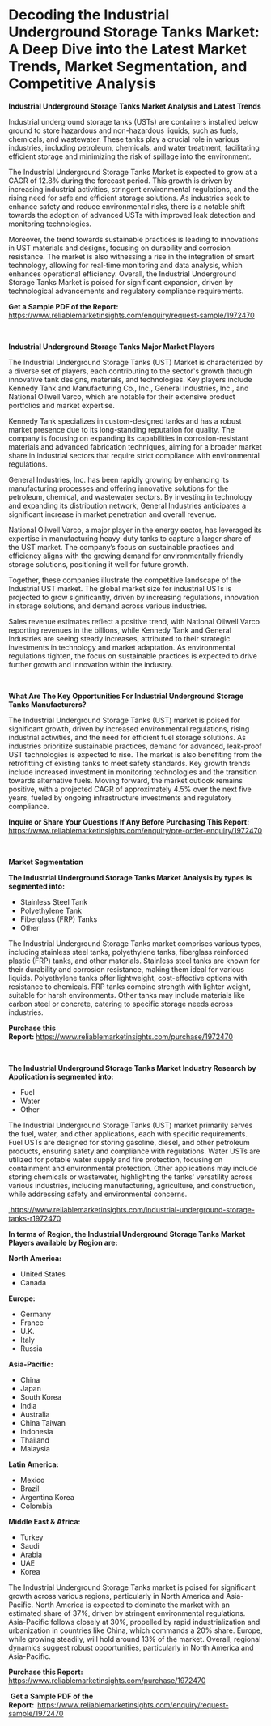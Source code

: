 <p><h1>Decoding the Industrial Underground Storage Tanks Market: A Deep Dive into the Latest Market Trends, Market Segmentation, and Competitive Analysis</h1></p><p><strong>Industrial Underground Storage Tanks Market Analysis and Latest Trends</strong></p>
<p><p>Industrial underground storage tanks (USTs) are containers installed below ground to store hazardous and non-hazardous liquids, such as fuels, chemicals, and wastewater. These tanks play a crucial role in various industries, including petroleum, chemicals, and water treatment, facilitating efficient storage and minimizing the risk of spillage into the environment.</p><p>The Industrial Underground Storage Tanks Market is expected to grow at a CAGR of 12.8% during the forecast period. This growth is driven by increasing industrial activities, stringent environmental regulations, and the rising need for safe and efficient storage solutions. As industries seek to enhance safety and reduce environmental risks, there is a notable shift towards the adoption of advanced USTs with improved leak detection and monitoring technologies.</p><p>Moreover, the trend towards sustainable practices is leading to innovations in UST materials and designs, focusing on durability and corrosion resistance. The market is also witnessing a rise in the integration of smart technology, allowing for real-time monitoring and data analysis, which enhances operational efficiency. Overall, the Industrial Underground Storage Tanks Market is poised for significant expansion, driven by technological advancements and regulatory compliance requirements.</p></p>
<p><strong>Get a Sample PDF of the Report:&nbsp;</strong> <a href="https://www.reliablemarketinsights.com/enquiry/request-sample/1972470?utm_campaign=3121&utm_medium=2&utm_source=Github&utm_content=ia&utm_term=12042025&utm_id=industrial-underground-storage-tanks">https://www.reliablemarketinsights.com/enquiry/request-sample/1972470</a></p>
<p>&nbsp;</p>
<p><strong>Industrial Underground Storage Tanks Major Market Players</strong></p>
<p><p>The Industrial Underground Storage Tanks (UST) Market is characterized by a diverse set of players, each contributing to the sector's growth through innovative tank designs, materials, and technologies. Key players include Kennedy Tank and Manufacturing Co., Inc., General Industries, Inc., and National Oilwell Varco, which are notable for their extensive product portfolios and market expertise.</p><p>Kennedy Tank specializes in custom-designed tanks and has a robust market presence due to its long-standing reputation for quality. The company is focusing on expanding its capabilities in corrosion-resistant materials and advanced fabrication techniques, aiming for a broader market share in industrial sectors that require strict compliance with environmental regulations.</p><p>General Industries, Inc. has been rapidly growing by enhancing its manufacturing processes and offering innovative solutions for the petroleum, chemical, and wastewater sectors. By investing in technology and expanding its distribution network, General Industries anticipates a significant increase in market penetration and overall revenue.</p><p>National Oilwell Varco, a major player in the energy sector, has leveraged its expertise in manufacturing heavy-duty tanks to capture a larger share of the UST market. The company’s focus on sustainable practices and efficiency aligns with the growing demand for environmentally friendly storage solutions, positioning it well for future growth.</p><p>Together, these companies illustrate the competitive landscape of the Industrial UST market. The global market size for industrial USTs is projected to grow significantly, driven by increasing regulations, innovation in storage solutions, and demand across various industries. </p><p>Sales revenue estimates reflect a positive trend, with National Oilwell Varco reporting revenues in the billions, while Kennedy Tank and General Industries are seeing steady increases, attributed to their strategic investments in technology and market adaptation. As environmental regulations tighten, the focus on sustainable practices is expected to drive further growth and innovation within the industry.</p></p>
<p>&nbsp;</p>
<p><strong>What Are The Key Opportunities For Industrial Underground Storage Tanks Manufacturers?</strong></p>
<p><p>The Industrial Underground Storage Tanks (UST) market is poised for significant growth, driven by increased environmental regulations, rising industrial activities, and the need for efficient fuel storage solutions. As industries prioritize sustainable practices, demand for advanced, leak-proof UST technologies is expected to rise. The market is also benefiting from the retrofitting of existing tanks to meet safety standards. Key growth trends include increased investment in monitoring technologies and the transition towards alternative fuels. Moving forward, the market outlook remains positive, with a projected CAGR of approximately 4.5% over the next five years, fueled by ongoing infrastructure investments and regulatory compliance.</p></p>
<p><strong>Inquire or Share Your Questions If Any Before Purchasing This Report:</strong> <a href="https://www.reliablemarketinsights.com/enquiry/pre-order-enquiry/1972470?utm_campaign=3121&utm_medium=2&utm_source=Github&utm_content=ia&utm_term=12042025&utm_id=industrial-underground-storage-tanks">https://www.reliablemarketinsights.com/enquiry/pre-order-enquiry/1972470</a></p>
<p>&nbsp;</p>
<p><strong>Market Segmentation</strong></p>
<p><strong>The Industrial Underground Storage Tanks Market Analysis by types is segmented into:</strong></p>
<p><ul><li>Stainless Steel Tank</li><li>Polyethylene Tank</li><li>Fiberglass (FRP) Tanks</li><li>Other</li></ul></p>
<p><p>The Industrial Underground Storage Tanks market comprises various types, including stainless steel tanks, polyethylene tanks, fiberglass reinforced plastic (FRP) tanks, and other materials. Stainless steel tanks are known for their durability and corrosion resistance, making them ideal for various liquids. Polyethylene tanks offer lightweight, cost-effective options with resistance to chemicals. FRP tanks combine strength with lighter weight, suitable for harsh environments. Other tanks may include materials like carbon steel or concrete, catering to specific storage needs across industries.</p></p>
<p><strong>Purchase this Report:&nbsp;</strong><a href="https://www.reliablemarketinsights.com/purchase/1972470?utm_campaign=3121&utm_medium=2&utm_source=Github&utm_content=ia&utm_term=12042025&utm_id=industrial-underground-storage-tanks">https://www.reliablemarketinsights.com/purchase/1972470</a></p>
<p>&nbsp;</p>
<p><strong>The Industrial Underground Storage Tanks Market Industry Research by Application is segmented into:</strong></p>
<p><ul><li>Fuel</li><li>Water</li><li>Other</li></ul></p>
<p><p>The Industrial Underground Storage Tanks (UST) market primarily serves the fuel, water, and other applications, each with specific requirements. Fuel USTs are designed for storing gasoline, diesel, and other petroleum products, ensuring safety and compliance with regulations. Water USTs are utilized for potable water supply and fire protection, focusing on containment and environmental protection. Other applications may include storing chemicals or wastewater, highlighting the tanks' versatility across various industries, including manufacturing, agriculture, and construction, while addressing safety and environmental concerns.</p></p>
<p><a href="https://www.reliablemarketinsights.com/industrial-underground-storage-tanks-r1972470?utm_campaign=3121&utm_medium=2&utm_source=Github&utm_content=ia&utm_term=12042025&utm_id=industrial-underground-storage-tanks">&nbsp;https://www.reliablemarketinsights.com/industrial-underground-storage-tanks-r1972470</a></p>
<p><strong>In terms of Region, the Industrial Underground Storage Tanks Market Players available by Region are:</strong></p>
<p>
    <p> <strong> North America: </strong>
        <ul>
            <li>United States</li>
            <li>Canada</li>
        </ul>
        </p> 
    <p> <strong> Europe: </strong>
        <ul>
            <li>Germany</li>
            <li>France</li>
            <li>U.K.</li>
            <li>Italy</li>
            <li>Russia</li>
        </ul>
        </p> 
    <p> <strong> Asia-Pacific: </strong>
        <ul>
            <li>China</li>
            <li>Japan</li>
            <li>South Korea</li>
            <li>India</li>
            <li>Australia</li>
            <li>China Taiwan</li>
            <li>Indonesia</li>
            <li>Thailand</li>
            <li>Malaysia</li>
        </ul>
        </p> 
    <p> <strong> Latin America: </strong>
        <ul>
            <li>Mexico</li>
            <li>Brazil</li>
            <li>Argentina Korea</li>
            <li>Colombia</li>
        </ul>
        </p> 
    <p> <strong> Middle East & Africa: </strong>
        <ul>
            <li>Turkey</li>
            <li>Saudi</li>
            <li>Arabia</li>
            <li>UAE</li>
            <li>Korea</li>
        </ul>
    </p>
    </p>
<p><p>The Industrial Underground Storage Tanks market is poised for significant growth across various regions, particularly in North America and Asia-Pacific. North America is expected to dominate the market with an estimated share of 37%, driven by stringent environmental regulations. Asia-Pacific follows closely at 30%, propelled by rapid industrialization and urbanization in countries like China, which commands a 20% share. Europe, while growing steadily, will hold around 13% of the market. Overall, regional dynamics suggest robust opportunities, particularly in North America and Asia-Pacific.</p></p>
<p><strong>Purchase this Report: </strong><a href="https://www.reliablemarketinsights.com/purchase/1972470?utm_campaign=3121&utm_medium=2&utm_source=Github&utm_content=ia&utm_term=12042025&utm_id=industrial-underground-storage-tanks">https://www.reliablemarketinsights.com/purchase/1972470</a></p>
<p>&nbsp;<strong>Get a Sample PDF of the Report:&nbsp;&nbsp;</strong><a href="https://www.reliablemarketinsights.com/enquiry/request-sample/1972470?utm_campaign=3121&utm_medium=2&utm_source=Github&utm_content=ia&utm_term=12042025&utm_id=industrial-underground-storage-tanks">https://www.reliablemarketinsights.com/enquiry/request-sample/1972470</a></p>
<p><strong></strong></p>
<p><p></p><p></p><p></p></p>